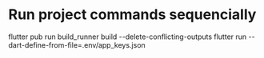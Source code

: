 # Run project commands sequencially

flutter pub run build_runner build --delete-conflicting-outputs
flutter run --dart-define-from-file=.env/app_keys.json